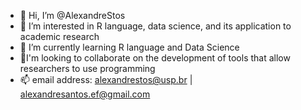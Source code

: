 - 👋 Hi, I’m @AlexandreStos
- 👀 I’m interested in R language, data science, and its application to academic research
- 🌱 I’m currently learning R language and Data Science
- 💞️I'm looking to collaborate on the development of tools that allow researchers to use programming
- 📫 email address: alexandrestos@usp.br |  alexandresantos.ef@gmail.com

<!---
AlexandreStos/AlexandreStos is a ✨ special ✨ repository because its `README.md` (this file) appears on your GitHub profile.
You can click the Preview link to take a look at your changes.
--->
